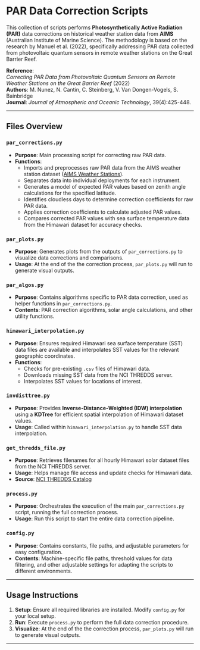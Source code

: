 
# PAR Data Correction Scripts

This collection of scripts performs **Photosynthetically Active Radiation (PAR)** data corrections on historical weather station data from **AIMS** (Australian Institute of Marine Science). The methodology is based on the research by Manuel et al. (2022), specifically addressing PAR data collected from photovoltaic quantum sensors in remote weather stations on the Great Barrier Reef.

**Reference**:  
*Correcting PAR Data from Photovoltaic Quantum Sensors on Remote Weather Stations on the Great Barrier Reef* (2022)  
**Authors**: M. Nunez, N. Cantin, C. Steinberg, V. Van Dongen-Vogels, S. Bainbridge  
**Journal**: *Journal of Atmospheric and Oceanic Technology*, 39(4):425-448.

---

## Files Overview

### `par_corrections.py`
- **Purpose**: Main processing script for correcting raw PAR data.
- **Functions**:
  - Imports and preprocesses raw PAR data from the AIMS weather station dataset ([AIMS Weather Stations](https://weather.aims.gov.au/#/overview)).
  - Separates data into individual deployments for each instrument.
  - Generates a model of expected PAR values based on zenith angle calculations for the specified latitude.
  - Identifies cloudless days to determine correction coefficients for raw PAR data.
  - Applies correction coefficients to calculate adjusted PAR values.
  - Compares corrected PAR values with sea surface temperature data from the Himawari dataset for accuracy checks.

### `par_plots.py`
- **Purpose**: Generates plots from the outputs of `par_corrections.py` to visualize data corrections and comparisons.
- **Usage**: At the end of the the correction process, `par_plots.py` will run to generate visual outputs.

### `par_algos.py`
- **Purpose**: Contains algorithms specific to PAR data correction, used as helper functions in `par_corrections.py`.
- **Contents**: PAR correction algorithms, solar angle calculations, and other utility functions.

### `himawari_interpolation.py`
- **Purpose**: Ensures required Himawari sea surface temperature (SST) data files are available and interpolates SST values for the relevant geographic coordinates.
- **Functions**:
  - Checks for pre-existing `.csv` files of Himawari data.
  - Downloads missing SST data from the NCI THREDDS server.
  - Interpolates SST values for locations of interest.

### `invdisttree.py`
- **Purpose**: Provides **Inverse-Distance-Weighted (IDW) interpolation** using a **KDTree** for efficient spatial interpolation of Himawari dataset values.
- **Usage**: Called within `himawari_interpolation.py` to handle SST data interpolation.

### `get_thredds_file.py`
- **Purpose**: Retrieves filenames for all hourly Himawari solar dataset files from the NCI THREDDS server.
- **Usage**: Helps manage file access and update checks for Himawari data.
- **Source**: [NCI THREDDS Catalog](https://dapds00.nci.org.au/thredds/catalog/rv74/satellite-products/arc/der/himawari-ahi/solar/p1h/latest/catalog.html)

### `process.py`
- **Purpose**: Orchestrates the execution of the main `par_corrections.py` script, running the full correction process.
- **Usage**: Run this script to start the entire data correction pipeline.

### `config.py`
- **Purpose**: Contains constants, file paths, and adjustable parameters for easy configuration.
- **Contents**: Machine-specific file paths, threshold values for data filtering, and other adjustable settings for adapting the scripts to different environments.

---

## Usage Instructions

1. **Setup**: Ensure all required libraries are installed. Modify `config.py` for your local setup.
2. **Run**: Execute `process.py` to perform the full data correction procedure.
3. **Visualize**: At the end of the the correction process, `par_plots.py` will run to generate visual outputs.

---